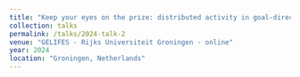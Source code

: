 ```yaml
---
title: "Keep your eyes on the prize: distributed activity in goal-directed behavior"
collection: talks
permalink: /talks/2024-talk-2
venue: "GELIFES - Rijks Universiteit Groningen - online"
year: 2024
location: "Groningen, Netherlands"
---
```


